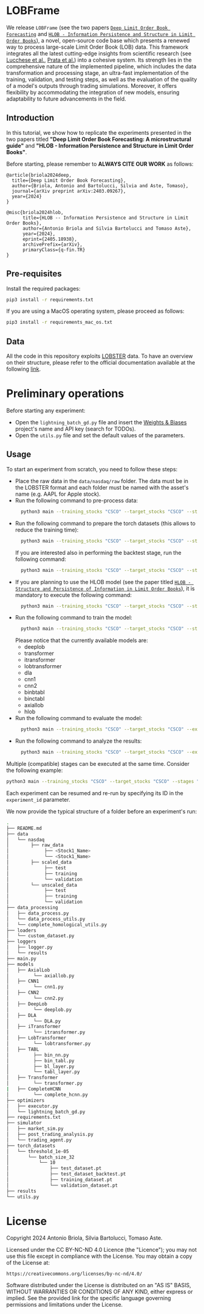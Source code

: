 # LOBFrame

We release `LOBFrame` (see the two papers [`Deep Limit Order Book Forecasting`](https://arxiv.org/abs/2403.09267) and [`HLOB - Information Persistence and Structure in Limit Order Books`](https://arxiv.org/abs/2405.18938)), a novel, open-source code base which presents a renewed way to process large-scale Limit Order Book (LOB) data. This framework integrates all the latest cutting-edge insights from scientific research (see [Lucchese et al.](https://www.sciencedirect.com/science/article/pii/S0169207024000062), [Prata et al.](https://arxiv.org/pdf/2308.01915.pdf)) into a cohesive system. Its strength lies in the comprehensive nature of the implemented pipeline, which includes the data transformation and processing stage, an ultra-fast implementation of the training, validation, and testing steps, as well as the evaluation of the quality of a model's outputs through trading simulations. Moreover, it offers flexibility by accommodating the integration of new models, ensuring adaptability to future advancements in the field.

## Introduction

In this tutorial, we show how to replicate the experiments presented in the two papers titled __"Deep Limit Order Book Forecasting: A microstructural guide"__ and __"HLOB - Information Persistence and Structure in Limit Order Books"__.

Before starting, please remember to **ALWAYS CITE OUR WORK** as follows:

```
@article{briola2024deep,
  title={Deep Limit Order Book Forecasting},
  author={Briola, Antonio and Bartolucci, Silvia and Aste, Tomaso},
  journal={arXiv preprint arXiv:2403.09267},
  year={2024}
}
```

```
@misc{briola2024hlob,
      title={HLOB -- Information Persistence and Structure in Limit Order Books}, 
      author={Antonio Briola and Silvia Bartolucci and Tomaso Aste},
      year={2024},
      eprint={2405.18938},
      archivePrefix={arXiv},
      primaryClass={q-fin.TR}
}
```

## Pre-requisites

Install the required packages:

```bash
pip3 install -r requirements.txt
```

If you are using a MacOS operating system, please proceed as follows:

```bash
pip3 install -r requirements_mac_os.txt
```

## Data
All the code in this repository exploits [LOBSTER](https://lobsterdata.com) data. To have an overview on their structure, please refer
to the official documentation available at the following [link](https://lobsterdata.com/info/DataStructure.php).

# Preliminary operations
Before starting any experiment:
- Open the ```lightning_batch_gd.py``` file and insert the [Weights & Biases](https://wandb.ai/site) project's name and API key (search for TODOs).
- Open the ```utils.py``` file and set the default values of the parameters.

## Usage
To start an experiment from scratch, you need to follow these steps:
- Place the raw data in the `data/nasdaq/raw` folder. The data must be in the LOBSTER format and each folder must be named with the asset's name (e.g. AAPL for Apple stock).
- Run the following command to pre-process data:
  ```bash
    python3 main --training_stocks "CSCO" --target_stocks "CSCO" --stages "data_processing"
  ```
- Run the following command to prepare the torch datasets (this allows to reduce the training time):
  ```bash
    python3 main --training_stocks "CSCO" --target_stocks "CSCO" --stages "torch_dataset_preparation" --prediction_horizon 10
  ```
  If you are interested also in performing the backtest stage, run the following command:
  ```bash
    python3 main --training_stocks "CSCO" --target_stocks "CSCO" --stages "torch_dataset_preparation,torch_dataset_preparation_backtest" --prediction_horizon 10
  ```
- If you are planning to use the HLOB model (see the paper titled [`HLOB - Structure and Persistence of Information in Limit Order Books`](https://arxiv.org/abs/2405.18938)), it is mandatory to execute the following command:
  ```bash
    python3 main --training_stocks "CSCO" --target_stocks "CSCO" --stages "complete_homological_structures_preparation"
  ```
- Run the following command to train the model:
  ```bash
    python3 main --training_stocks "CSCO" --target_stocks "CSCO" --stages "training"
  ```
  Please notice that the currently available models are:
    - deeplob
    - transformer
    - itransformer
    - lobtransformer
    - dla
    - cnn1
    - cnn2
    - binbtabl
    - binctabl
    - axiallob
    - hlob
- Run the following command to evaluate the model:
  ```bash
    python3 main --training_stocks "CSCO" --target_stocks "CSCO" --experiment_id "<experiment_id_generated_in_the_training_stage>" --stages "evaluation"
  ```
- Run the following command to analyze the results:
  ```bash
    python3 main --training_stocks "CSCO" --target_stocks "CSCO" --experiment_id "<experiment_id_generated_in_the_training_stage>" --stages "backtest,post_trading_analysis"
  ```

Multiple (compatible) stages can be executed at the same time. Consider the following example:
```bash
python3 main --training_stocks "CSCO" --target_stocks "CSCO" --stages "data_processing,torch_dataset_preparation,torch_dataset_preparation_backtest,training,evaluation,backtest,post_trading_analysis"
```

Each experiment can be resumed and re-run by specifying its ID in the `experiment_id` parameter.

We now provide the typical structure of a folder before an experiment's run:

```bash
.
├── README.md
├── data
│   └── nasdaq
│        ├── raw_data
│             ├── <Stock1_Name>
│             └── <Stock1_Name>
│        ├── scaled_data
│             ├── test
│             ├── training
│             └── validation
│        └── unscaled_data
│             ├── test
│             ├── training
│             └── validation
├── data_processing
│   ├── data_process.py
│   └── data_process_utils.py
│   └── complete_homological_utils.py
├── loaders
│   └── custom_dataset.py
├── loggers
│   ├── logger.py
│   └── results
├── main.py
├── models
│   ├── AxialLob
│         └── axiallob.py
│   ├── CNN1
│         └── cnn1.py
│   ├── CNN2
│         └── cnn2.py
│   ├── DeepLob
│         └── deeplob.py
│   ├── DLA
│         └── DLA.py
│   ├── iTransformer
│         └── itransformer.py
│   ├── LobTransformer
│         └── lobtransformer.py
│   ├── TABL
│         ├── bin_nn.py
│         ├── bin_tabl.py
│         ├── bl_layer.py
│         └── tabl_layer.py
│   ├── Transformer
│         └── transformer.py
|   ├── CompleteHCNN
│         └── complete_hcnn.py
├── optimizers
│   ├── executor.py
│   └── lightning_batch_gd.py
├── requirements.txt
├── simulator
│   ├── market_sim.py
│   ├── post_trading_analysis.py
│   └── trading_agent.py
├── torch_datasets
│   └── threshold_1e-05
│       └── batch_size_32
│           └── 10
│               ├── test_dataset.pt
│               ├── test_dataset_backtest.pt
│               ├── training_dataset.pt
│               └── validation_dataset.pt
├── results
└── utils.py
```

# License

Copyright 2024 Antonio Briola, Silvia Bartolucci, Tomaso Aste.

Licensed under the CC BY-NC-ND 4.0 Licence (the "Licence"); you may not use this file except in compliance with the License. You may obtain a copy of the License at:

```
https://creativecommons.org/licenses/by-nc-nd/4.0/
```

Software distributed under the License is distributed on an "AS IS" BASIS, WITHOUT WARRANTIES OR CONDITIONS OF ANY KIND, either express or implied. See the provided link for the specific language governing permissions and limitations under the License.